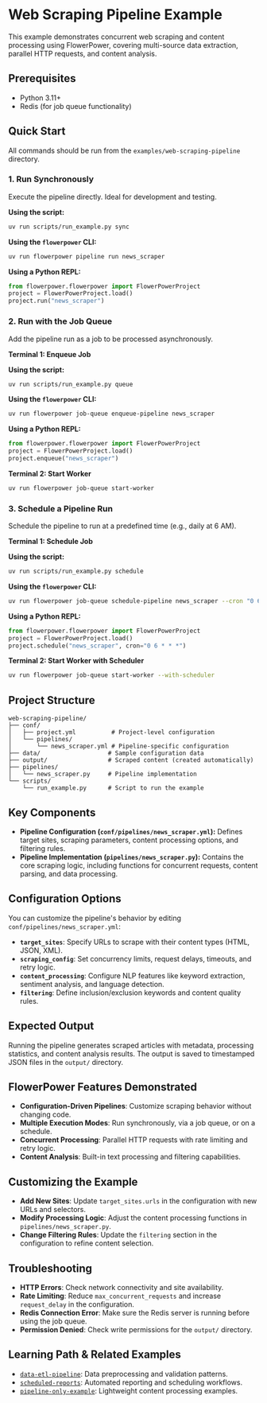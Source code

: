 # Web Scraping Pipeline Example

This example demonstrates concurrent web scraping and content processing using FlowerPower, covering multi-source data extraction, parallel HTTP requests, and content analysis.

## Prerequisites

- Python 3.11+
- Redis (for job queue functionality)

## Quick Start

All commands should be run from the `examples/web-scraping-pipeline` directory.

### 1. Run Synchronously

Execute the pipeline directly. Ideal for development and testing.

**Using the script:**
```bash
uv run scripts/run_example.py sync
```

**Using the `flowerpower` CLI:**
```bash
uv run flowerpower pipeline run news_scraper
```

**Using a Python REPL:**
```python
from flowerpower.flowerpower import FlowerPowerProject
project = FlowerPowerProject.load()
project.run("news_scraper")
```

### 2. Run with the Job Queue

Add the pipeline run as a job to be processed asynchronously.

**Terminal 1: Enqueue Job**

**Using the script:**
```bash
uv run scripts/run_example.py queue
```

**Using the `flowerpower` CLI:**
```bash
uv run flowerpower job-queue enqueue-pipeline news_scraper
```

**Using a Python REPL:**
```python
from flowerpower.flowerpower import FlowerPowerProject
project = FlowerPowerProject.load()
project.enqueue("news_scraper")
```

**Terminal 2: Start Worker**
```bash
uv run flowerpower job-queue start-worker
```

### 3. Schedule a Pipeline Run

Schedule the pipeline to run at a predefined time (e.g., daily at 6 AM).

**Terminal 1: Schedule Job**

**Using the script:**
```bash
uv run scripts/run_example.py schedule
```

**Using the `flowerpower` CLI:**
```bash
uv run flowerpower job-queue schedule-pipeline news_scraper --cron "0 6 * * *"
```

**Using a Python REPL:**
```python
from flowerpower.flowerpower import FlowerPowerProject
project = FlowerPowerProject.load()
project.schedule("news_scraper", cron="0 6 * * *")
```

**Terminal 2: Start Worker with Scheduler**
```bash
uv run flowerpower job-queue start-worker --with-scheduler
```

## Project Structure

```
web-scraping-pipeline/
├── conf/
│   ├── project.yml          # Project-level configuration
│   └── pipelines/
│       └── news_scraper.yml # Pipeline-specific configuration
├── data/                   # Sample configuration data
├── output/                 # Scraped content (created automatically)
├── pipelines/
│   └── news_scraper.py     # Pipeline implementation
└── scripts/
    └── run_example.py      # Script to run the example
```

## Key Components

- **Pipeline Configuration (`conf/pipelines/news_scraper.yml`):** Defines target sites, scraping parameters, content processing options, and filtering rules.
- **Pipeline Implementation (`pipelines/news_scraper.py`):** Contains the core scraping logic, including functions for concurrent requests, content parsing, and data processing.

## Configuration Options

You can customize the pipeline's behavior by editing `conf/pipelines/news_scraper.yml`:

- **`target_sites`**: Specify URLs to scrape with their content types (HTML, JSON, XML).
- **`scraping_config`**: Set concurrency limits, request delays, timeouts, and retry logic.
- **`content_processing`**: Configure NLP features like keyword extraction, sentiment analysis, and language detection.
- **`filtering`**: Define inclusion/exclusion keywords and content quality rules.

## Expected Output

Running the pipeline generates scraped articles with metadata, processing statistics, and content analysis results. The output is saved to timestamped JSON files in the `output/` directory.

## FlowerPower Features Demonstrated

- **Configuration-Driven Pipelines**: Customize scraping behavior without changing code.
- **Multiple Execution Modes**: Run synchronously, via a job queue, or on a schedule.
- **Concurrent Processing**: Parallel HTTP requests with rate limiting and retry logic.
- **Content Analysis**: Built-in text processing and filtering capabilities.

## Customizing the Example

- **Add New Sites**: Update `target_sites.urls` in the configuration with new URLs and selectors.
- **Modify Processing Logic**: Adjust the content processing functions in `pipelines/news_scraper.py`.
- **Change Filtering Rules**: Update the `filtering` section in the configuration to refine content selection.

## Troubleshooting

- **HTTP Errors**: Check network connectivity and site availability.
- **Rate Limiting**: Reduce `max_concurrent_requests` and increase `request_delay` in the configuration.
- **Redis Connection Error**: Make sure the Redis server is running before using the job queue.
- **Permission Denied**: Check write permissions for the `output/` directory.

## Learning Path & Related Examples

- [`data-etl-pipeline`](../data-etl-pipeline/): Data preprocessing and validation patterns.
- [`scheduled-reports`](../scheduled-reports/): Automated reporting and scheduling workflows.
- [`pipeline-only-example`](../pipeline-only-example/): Lightweight content processing examples.